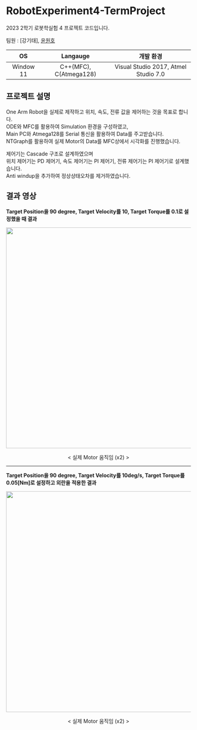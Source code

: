 # RobotExperiment4-TermProject

2023 2학기 로봇학실험 4 프로젝트 코드입니다.  

팀원 : [강기태], [윤원호](https://github.com/yun-goon)


|OS|Langauge|개발 환경|   
|:---:|:---:|:---:|   
|Window 11|C++(MFC), C(Atmega128)|Visual Studio 2017, Atmel Studio 7.0|   

## 프로젝트 설명  

One Arm Robot을 실제로 제작하고 위치, 속도, 전류 값을 제어하는 것을 목표로 합니다.  
ODE와 MFC를 활용하여 Simulation 환경을 구성하였고,  
Main PC와 Atmega128를 Serial 통신을 활용하여 Data를 주고받습니다.  
NTGraph를 활용하여 실제 Motor의 Data를 MFC상에서 시각화를 진행했습니다.  

제어기는 Cascade 구조로 설계하였으며  
위치 제어기는 PD 제어기, 속도 제어기는 PI 제어기, 전류 제어기는 PI 제어기로 설계했습니다.  
Anti windup을 추가하여 정상상태오차를 제거하였습니다.  



## 결과 영상

**Target Position을 90 degree, Target Velocity를 10, Target Torque를 0.1로 설정했을 때 결과**  


<p align="center"><img src="https://github.com/yun-goon/RobotExperiment4-TermProject/assets/92098771/a55d73dd-ba45-4135-907e-6b38458e269e" width="600px"></p>  
<p align="center"> < 실제 Motor 움직임 (x2) ></p>  


---
**Target Position을 90 degree, Target Velocity를 10deg/s, Target Torque를 0.05[Nm]로 설정하고 외란을 적용한 결과**  

<p align="center"><img src="https://github.com/yun-goon/RobotExperiment4-TermProject/assets/92098771/1b8c93c3-048d-4321-bc5f-749cce4fc4b9" width="600px"></p>  
<p align="center"> < 실제 Motor 움직임 (x2) ></p>  
